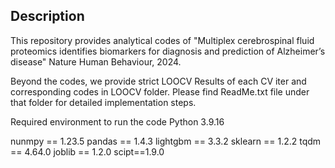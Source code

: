 

## Description   
This repository provides analytical codes of "Multiplex cerebrospinal fluid proteomics identifies biomarkers for diagnosis and prediction of Alzheimer’s disease" Nature Human Behaviour, 2024.

Beyond the codes, we provide strict LOOCV Results of each CV iter and corresponding codes in LOOCV folder. Please find ReadMe.txt file under that folder for detailed implementation steps.

Required environment to run the code
Python 3.9.16

nunmpy == 1.23.5
pandas == 1.4.3
lightgbm == 3.3.2
sklearn == 1.2.2
tqdm == 4.64.0
joblib == 1.2.0
scipt==1.9.0
